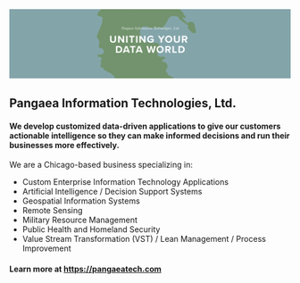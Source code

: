 <img src="https://raw.githubusercontent.com/pangaeatech/.github/main/.github/images/header-narrow.png" />

## Pangaea Information Technologies, Ltd.

#### We develop customized data-driven applications to give our customers actionable intelligence so they can make informed decisions and run their businesses more effectively.

We are a Chicago-based business specializing in:

- Custom Enterprise Information Technology Applications
- Artificial Intelligence / Decision Support Systems
- Geospatial Information Systems
- Remote Sensing
- Military Resource Management
- Public Health and Homeland Security
- Value Stream Transformation (VST) / Lean Management / Process Improvement

#### Learn more at https://pangaeatech.com
